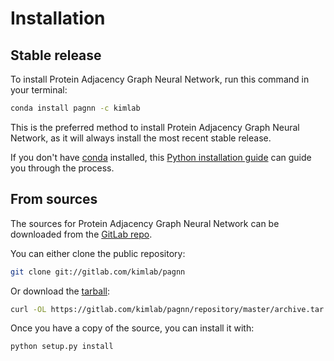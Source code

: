 # Installation

## Stable release

To install Protein Adjacency Graph Neural Network, run this command in your terminal:

```bash
conda install pagnn -c kimlab
```

This is the preferred method to install Protein Adjacency Graph Neural Network, as it will always install the most recent stable release.

If you don't have [conda] installed, this [Python installation guide] can guide
you through the process.

[conda]: https://conda.io
[Python installation guide]: https://conda.io/docs/user-guide/install/index.html

## From sources

The sources for Protein Adjacency Graph Neural Network can be downloaded from the [GitLab repo].

You can either clone the public repository:

```bash
git clone git://gitlab.com/kimlab/pagnn
```

Or download the [tarball]:

```bash
curl -OL https://gitlab.com/kimlab/pagnn/repository/master/archive.tar
```

Once you have a copy of the source, you can install it with:

```bash
python setup.py install
```

[GitLab repo]: https://gitlab.com/kimlab/pagnn
[tarball]: https://gitlab.com/kimlab/pagnn/repository/master/archive.tar
